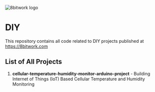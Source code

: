 ![8bitwork logo](https://8bitwork.com/wp-content/uploads/2018/07/8bitlogo2-1.png)
# DIY
This repository contains all code related to DIY projects published at https://8bitwork.com

## List of All Projects
1. **cellular-temperature-humidity-monitor-arduino-project** - Building Internet of Things (IoT) Based Cellular Temperature and Humidity Monitoring 
